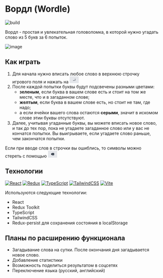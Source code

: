 # Вордл (Wordle)

![build](https://github.com/anvass/wordle/actions/workflows/build.yml/badge.svg)


Вордл - простая и увлекательная головоломка, в которой нужно угадать слово из 5 букв за 6 попыток.

![image](./docs/assets/video.gif)


## Как играть
1) Для начала нужно вписать любое слово в верхнюю строчку игрового поля и нажать на <img src="./docs/assets/enter.png" alt="Ввод" width="30"/>
2) После каждой попытки буквы будут подсвечены разными цветами:
    - **зеленым**, если буква в вашем слове есть и стоит на том же месте, что и в загаданном слове;
    - **желтым**, если буква в вашем слове есть, но стоит не там, где надо;
    - а если ячейки вашего слова остаются **серыми**, значит в искомом слове этии буквы отсутствуют.
3) Далее, учитывая угаданные буквы, вы можете вписать новое слово, и так до тех пор, пока не угадаете загаданное слово или у вас не кончатся попытки.
Вы выигрываете, если угадаете слово раньше, чем закончатся попытки.

Если при вводе слов в строчки вы ошиблись, то символы можно стереть с помощью <img src="./docs/assets/del.png" alt="Удалить" width="30"/>


## Технологии
[![React](https://img.shields.io/badge/react-%2320232a.svg?style=for-the-badge&logo=react&logoColor=%2361DAFB)](https://react.dev/)
[![Redux](https://img.shields.io/badge/redux-%23593d88.svg?style=for-the-badge&logo=redux&logoColor=white)](https://redux-toolkit.js.org/)
[![TypeScript](https://img.shields.io/badge/typescript-%23007ACC.svg?style=for-the-badge&logo=typescript&logoColor=white)](https://www.typescriptlang.org/)
[![TailwindCSS](https://img.shields.io/badge/tailwindcss-%2338B2AC.svg?style=for-the-badge&logo=tailwind-css&logoColor=white)](https://tailwindcss.com/)
[![Vite](https://img.shields.io/badge/vite-%23646CFF.svg?style=for-the-badge&logo=vite&logoColor=white)](https://vite.dev/)

Используются следующие технологии:
- React
- Redux Toolkit
- TypeScript
- TailwindCSS
- Redux-persist для сохранения состояния в localStorage


## Планы по расширению функционала
- Загадывание слова на сутки. После окончания дня загадывается новое слово.
- Добавление статистики
- Возможность поделиться результатом в соцсетях
- Переключение языка (русский, английский)



